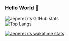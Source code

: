 ### Hello World 👋

<!--
**JEPEREZR/jeperezr** is a ✨ _special_ ✨ repository because its `README.md` (this file) appears on your GitHub profile.

Here are some ideas to get you started:

- 🔭 I’m currently working on ...
- 🌱 I’m currently learning ...
- 👯 I’m looking to collaborate on ...
- 🤔 I’m looking for help with ...
- 💬 Ask me about ...
- 📫 How to reach me: ...
- 😄 Pronouns: ...
- ⚡ Fun fact: ...
-->


![Jeperezr's GitHub stats](https://github-readme-stats.vercel.app/api?username=jeperezr&show_icons=true&theme=dracula&count_private=true&show_owner=true)
<br/>
[![Top Langs](https://github-readme-stats.vercel.app/api/top-langs/?username=jeperezr&langs_count=8&theme=dracula&count_private=true)]((https://github.com/anuraghazra/github-readme-stats))


[![Jeperezr's wakatime stats](https://github-readme-stats.vercel.app/api/wakatime?username=jeperezr)](https://github.com/anuraghazra/github-readme-stats)

